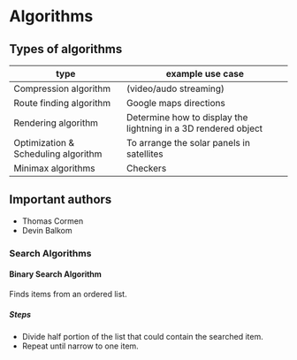 # Algorithms

## Types of algorithms

type | example use case
---- | ----------------
Compression algorithm | (video/audo streaming)
Route finding algorithm | Google maps directions
Rendering algorithm | Determine how to display the lightning in a 3D rendered object
Optimization & Scheduling algorithm | To arrange the solar panels in satellites
Minimax algorithms | Checkers
 
 
## Important authors

- Thomas Cormen
- Devin Balkom

### Search Algorithms

#### Binary Search Algorithm

Finds items from an ordered list.

##### Steps

- Divide half portion of the list that could contain the searched item.
- Repeat until narrow to one item.
